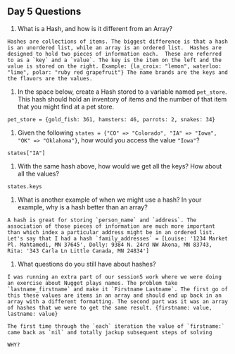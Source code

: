 ## Day 5 Questions

1. What is a Hash, and how is it different from an Array?

  ```
  Hashes are collections of items. The biggest difference is that a hash is an unordered list, while an array is an ordered list.  Hashes are designed to hold two pieces of information each.  These are referred to as a `key` and a `value`. The key is the item on the left and the value is stored on the right. Example: {la_croix: "lemon", waterloo: "lime", polar: "ruby red grapefruit"} The name brands are the keys and the flavors are the values.
  ```

1. In the space below, create a Hash stored to a variable named `pet_store`.  This hash should hold an inventory of items and the number of that item that you might find at a pet store.

  ```
  pet_store = {gold_fish: 361, hamsters: 46, parrots: 2, snakes: 34}
  ```

1. Given the following `states = {"CO" => "Colorado", "IA" => "Iowa", "OK" => "Oklahoma"}`, how would you access the value `"Iowa"`?

  ```
  states["IA"]
  ```

1. With the same hash above, how would we get all the keys?  How about all the values?

  ```
  states.keys
  ```

1. What is another example of when we might use a hash?  In your example, why is a hash better than an array?


  ```
  A hash is great for storing `person_name` and `address`. The association of those pieces of information are much more important than which index a particular address might be in an ordered list.  Let's say that I had a hash `family_addresses` = [Louise: '1234 Market Pl. Mahtamedi, MN 37645', Dolly: 9384 N. 24rd NW Akona, MN 83743, Rita: '343 Carla Ln Little Canada, MN 24834']
  ```

1. What questions do you still have about hashes?

  ```
  I was running an extra part of our session5 work where we were doing an exercise about Nugget plays names. The problem take `lastname_firstname` and make it `Firstname Lastname`. The first go of this these values are items in an array and should end up back in an array with a different formatting. The second part was it was an array of hashes that we were to get the same result. {firstname: value, lastname: value}
  ```

  ```
  The first time through the `each` iteration the value of `firstname:` came back as `nil` and totally jackup subsequent steps of solving
  ```

  `WHY?`
